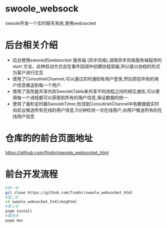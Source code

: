 # swoole_websock

swoole开发一个实时聊天系统,使用websocket

# 后台相关介绍
- 后台使用swoole的websocket 服务端 (异步风格),调用异步风格服务端程序的 start 方法，此种启动方式会在事件回调中创建协程容器,所以是以协程的形式为客户进行交互
- 使用了Coroutine\Channel,可以通过实时通知有用户登录,然后把在所有的用户信息推送到每一个用户.
- 使用了高性能共享内存Swoole\Table来共享不同进程之间的相互通信,可以使用每一个进程都可以获取到所有的用户信息,保证数据的统一.
- 使用了毫秒定时器Swoole\Timer,检测到Coroutine\Channel中有数据就实时向前台推送所有在线的用户信息,5分钟检测一次在线用户,向用户推送所有的在线用户信息

# 仓库的的前台页面地址
https://github.com/findnr/swoole_websocket_html
# 前台开发流程
```sh
#第一步
git clone https://github.com/findnr/swoole_websocket_html
#第二步
cd swoole_websocket_html/msghtml
#第三步
pnpm install
#第四步
pnpm dev
```
